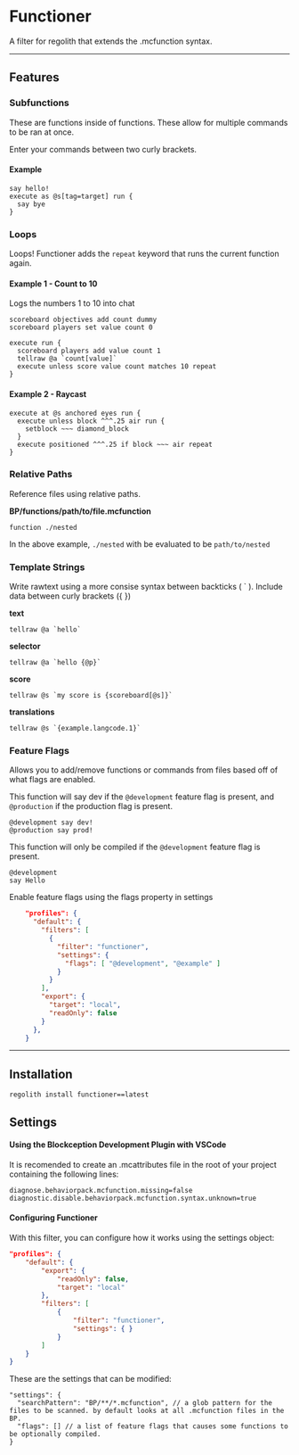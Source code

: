 # Functioner
A filter for regolith that extends the .mcfunction syntax.

---

## Features

### Subfunctions
These are functions inside of functions. These allow for multiple commands to be ran at once.

Enter your commands between two curly brackets.

#### Example
```
say hello!
execute as @s[tag=target] run {
  say bye
}
```

### Loops
Loops!
Functioner adds the `repeat` keyword that runs the current function again.

#### Example 1 - Count to 10
Logs the numbers 1 to 10 into chat

```
scoreboard objectives add count dummy
scoreboard players set value count 0

execute run {
  scoreboard players add value count 1
  tellraw @a `count[value]`
  execute unless score value count matches 10 repeat
}
```

#### Example 2 - Raycast

```
execute at @s anchored eyes run {
  execute unless block ^^^.25 air run {
    setblock ~~~ diamond_block
  }
  execute positioned ^^^.25 if block ~~~ air repeat
}
```

### Relative Paths
Reference files using relative paths.

**BP/functions/path/to/file.mcfunction**
```
function ./nested
```
In the above example, `./nested` with be evaluated to be `path/to/nested`


### Template Strings
Write rawtext using a more consise syntax between backticks ( \` ). Include data between curly brackets (\{ \})

**text**
```
tellraw @a `hello`
```
**selector**
```
tellraw @a `hello {@p}`
```
**score**
```
tellraw @s `my score is {scoreboard[@s]}`
```
**translations**
```
tellraw @s `{example.langcode.1}`
```

### Feature Flags
Allows you to add/remove functions or commands from files based off of what flags are enabled.

This function will say dev if the `@development` feature flag is present, and `@production` if the production flag is present.
```
@development say dev!
@production say prod!
```

This function will only be compiled if the `@development` feature flag is present.
```
@development
say Hello
```

Enable feature flags using the flags property in settings
```json
    "profiles": {
      "default": {
        "filters": [
          {
            "filter": "functioner",
            "settings": {
              "flags": [ "@development", "@example" ]
            }
          }
        ],
        "export": {
          "target": "local",
          "readOnly": false
        }
      },
    }
```

---

## Installation
```
regolith install functioner==latest
```

## Settings
#### Using the Blockception Development Plugin with VSCode

It is recomended to create an .mcattributes file in the root of your project containing the following lines:
```
diagnose.behaviorpack.mcfunction.missing=false
diagnostic.disable.behaviorpack.mcfunction.syntax.unknown=true
```

#### Configuring Functioner
With this filter, you can configure how it works using the settings object:

```json
"profiles": {
    "default": {
        "export": {
            "readOnly": false,
            "target": "local"
        },
        "filters": [
            {
                "filter": "functioner",
                "settings": { }
            }
        ]
    }
}
```

These are the settings that can be modified:
```jsonc
"settings": {
  "searchPattern": "BP/**/*.mcfunction", // a glob pattern for the files to be scanned. by default looks at all .mcfunction files in the BP.
  "flags": [] // a list of feature flags that causes some functions to be optionally compiled.
}
```


